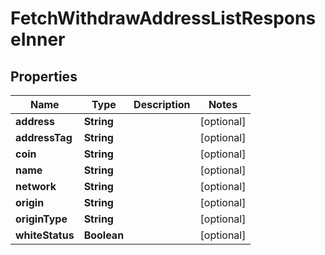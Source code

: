 

# FetchWithdrawAddressListResponseInner


## Properties

| Name | Type | Description | Notes |
|------------ | ------------- | ------------- | -------------|
|**address** | **String** |  |  [optional] |
|**addressTag** | **String** |  |  [optional] |
|**coin** | **String** |  |  [optional] |
|**name** | **String** |  |  [optional] |
|**network** | **String** |  |  [optional] |
|**origin** | **String** |  |  [optional] |
|**originType** | **String** |  |  [optional] |
|**whiteStatus** | **Boolean** |  |  [optional] |



